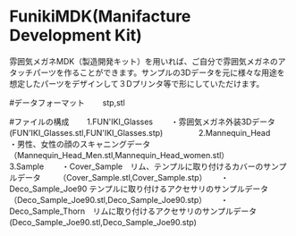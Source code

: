 # FunikiMDK(Manifacture Development Kit)

雰囲気メガネMDK（製造開発キット）を用いれば、ご自分で雰囲気メガネのアタッチパーツを作ることができます。サンプルの3Dデータを元に様々な用途を想定したパーツをデザインして３Dプリンタ等で形にしていただけます。

#データフォーマット　　
stp,stl　　

#ファイルの構成　　
1.FUN'IKI_Glasses　　
・雰囲気メガネ外装3Dデータ　　
 (FUN'IKI_Glasses.stl,FUN'IKI_Glasses.stp)　　
 　　
2.Mannequin_Head　　
・男性、女性の顔のスキャニングデータ（Mannequin_Head_Men.stl,Mannequin_Head_women.stl）　　
　　
3.Sample　　
・Cover_Sample　リム、テンプルに取り付けるカバーのサンプルデータ　　
（Cover_Sample.stl,Cover_Sample.stp）　　
・Deco_Sample_Joe90 テンプルに取り付けるアクセサリのサンプルデータ　　
（Deco_Sample_Joe90.stl,Deco_Sample_Joe90.stp）　　
・Deco_Sample_Thorn　リムに取り付けるアクセサリのサンプルデータ　　
 (Deco_Sample_Joe90.stl,Deco_Sample_Joe90.stp)　　
 
 


